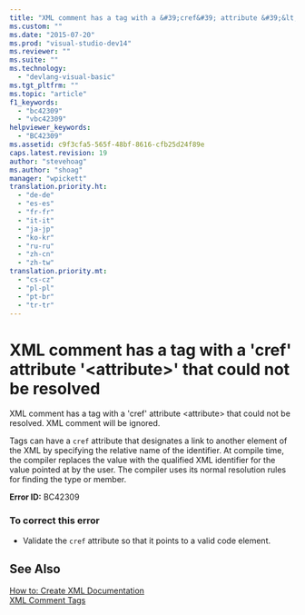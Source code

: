 ```yaml
---
title: "XML comment has a tag with a &#39;cref&#39; attribute &#39;&lt;attribute&gt;&#39; that could not be resolved | Microsoft Docs"
ms.custom: ""
ms.date: "2015-07-20"
ms.prod: "visual-studio-dev14"
ms.reviewer: ""
ms.suite: ""
ms.technology: 
  - "devlang-visual-basic"
ms.tgt_pltfrm: ""
ms.topic: "article"
f1_keywords: 
  - "bc42309"
  - "vbc42309"
helpviewer_keywords: 
  - "BC42309"
ms.assetid: c9f3cfa5-565f-48bf-8616-cfb25d24f89e
caps.latest.revision: 19
author: "stevehoag"
ms.author: "shoag"
manager: "wpickett"
translation.priority.ht: 
  - "de-de"
  - "es-es"
  - "fr-fr"
  - "it-it"
  - "ja-jp"
  - "ko-kr"
  - "ru-ru"
  - "zh-cn"
  - "zh-tw"
translation.priority.mt: 
  - "cs-cz"
  - "pl-pl"
  - "pt-br"
  - "tr-tr"
---
```

# XML comment has a tag with a &#39;cref&#39; attribute &#39;&lt;attribute&gt;&#39; that could not be resolved
XML comment has a tag with a 'cref' attribute \<attribute> that could not be resolved. XML comment will be ignored.  
  
 Tags can have a `cref` attribute that designates a link to another element of the XML by specifying the relative name of the identifier. At compile time, the compiler replaces the value with the qualified XML identifier for the value pointed at by the user. The compiler uses its normal resolution rules for finding the type or member.  
  
 **Error ID:** BC42309  
  
### To correct this error  
  
-   Validate the `cref` attribute so that it points to a valid code element.  
  
## See Also  
 [How to: Create XML Documentation](http://msdn.microsoft.com/en-us/Library/27b5b06c-09b9-496a-8245-f9542d846230)   
 [XML Comment Tags](/dotnet/visual-basic/language-reference/xmldoc/recommended-xml-tags-for-documentation-comments)